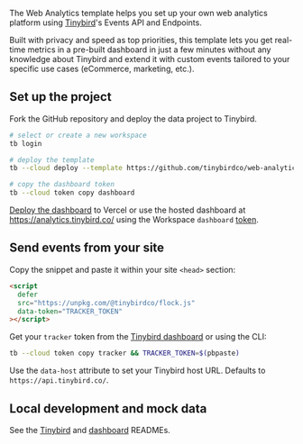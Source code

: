 The Web Analytics template helps you set up your own web analytics platform using [Tinybird](https://www.tinybird.co/)'s Events API and Endpoints.

Built with privacy and speed as top priorities, this template lets you get real-time metrics in a pre-built dashboard in just a few minutes without any knowledge about Tinybird and extend it with custom events tailored to your specific use cases (eCommerce, marketing, etc.).

## Set up the project

Fork the GitHub repository and deploy the data project to Tinybird.

```bash
# select or create a new workspace
tb login

# deploy the template
tb --cloud deploy --template https://github.com/tinybirdco/web-analytics-starter-kit/tree/main/tinybird

# copy the dashboard token
tb --cloud token copy dashboard
```

[Deploy the dashboard](https://github.com/tinybirdco/web-analytics-starter-kit/blob/main/dashboard/README.md) to Vercel or use the hosted dashboard at https://analytics.tinybird.co/ using the Workspace `dashboard` [token](https://cloud.tinybird.co/tokens).


## Send events from your site

Copy the snippet and paste it within your site `<head>` section:

```html
<script
  defer
  src="https://unpkg.com/@tinybirdco/flock.js"
  data-token="TRACKER_TOKEN"
></script>
```

Get your `tracker` token from the [Tinybird dashboard](https://cloud.tinybird.co/tokens) or using the CLI:

```bash
tb --cloud token copy tracker && TRACKER_TOKEN=$(pbpaste)
```

Use the `data-host` attribute to set your Tinybird host URL. Defaults to `https://api.tinybird.co/`.

## Local development and mock data

See the [Tinybird](https://github.com/tinybirdco/web-analytics-starter-kit/blob/main/tinybird/README.md) and [dashboard](https://github.com/tinybirdco/web-analytics-starter-kit/blob/main/dashboard/README.md) READMEs.
